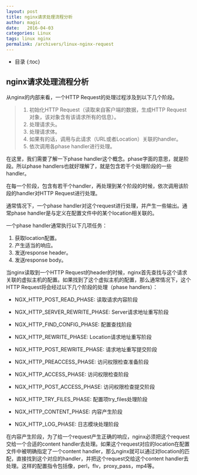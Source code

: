 ```yaml
---
layout: post
title: nginx请求处理流程分析
author: magic
date:   2016-04-03
categories: Linux
tags: linux nginx
permalink: /archivers/linux-nginx-request
---
```

* 目录
{:toc}

## nginx请求处理流程分析

从nginx的内部来看，一个HTTP Request的处理过程涉及到以下几个阶段。

>1. 初始化HTTP Request（读取来自客户端的数据，生成HTTP Request对象，该对象含有该请求所有的信息）。
>2. 处理请求头。
>3. 处理请求体。
>4. 如果有的话，调用与此请求（URL或者Location）关联的handler。
>5. 依次调用各phase handler进行处理。

在这里，我们需要了解一下phase handler这个概念。phase字面的意思，就是阶段。所以phase handlers也就好理解了，就是包含若干个处理阶段的一些handler。

在每一个阶段，包含有若干个handler，再处理到某个阶段的时候，依次调用该阶段的handler对HTTP Request进行处理。

通常情况下，一个phase handler对这个request进行处理，并产生一些输出。通常phase handler是与定义在配置文件中的某个location相关联的。

一个phase handler通常执行以下几项任务：

1. 获取location配置。
2. 产生适当的响应。
3. 发送response header。
4. 发送response body。


当nginx读取到一个HTTP Request的header的时候，nginx首先查找与这个请求关联的虚拟主机的配置。如果找到了这个虚拟主机的配置，那么通常情况下，这个HTTP Request将会经过以下几个阶段的处理（phase handlers）：

- NGX_HTTP_POST_READ_PHASE:
 读取请求内容阶段

- NGX_HTTP_SERVER_REWRITE_PHASE:
 Server请求地址重写阶段

- NGX_HTTP_FIND_CONFIG_PHASE:
 配置查找阶段

- NGX_HTTP_REWRITE_PHASE:
 Location请求地址重写阶段

- NGX_HTTP_POST_REWRITE_PHASE:
 请求地址重写提交阶段

- NGX_HTTP_PREACCESS_PHASE:
 访问权限检查准备阶段

- NGX_HTTP_ACCESS_PHASE:
 访问权限检查阶段

- NGX_HTTP_POST_ACCESS_PHASE:
 访问权限检查提交阶段

- NGX_HTTP_TRY_FILES_PHASE:
 配置项try_files处理阶段

- NGX_HTTP_CONTENT_PHASE:
 内容产生阶段

- NGX_HTTP_LOG_PHASE:
 日志模块处理阶段

在内容产生阶段，为了给一个request产生正确的响应，nginx必须把这个request交给一个合适的content handler去处理。如果这个request对应的location在配置文件中被明确指定了一个content handler，那么nginx就可以通过对location的匹配，直接找到这个对应的handler，并把这个request交给这个content handler去处理。这样的配置指令包括像，perl，flv，proxy_pass，mp4等。